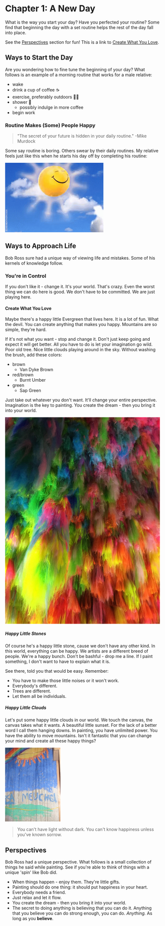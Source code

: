 # Chapter 1: A New Day

What is the way you start your day? Have you perfected your routine? Some find that beginning the day with a set routine helps the rest of the day fall into place.

See the [Perspectives](#perspectives) section for fun!
This is a link to [Create What You Love](#create-what-you-love).

## Ways to Start the Day

Are you wondering how to fine tune the beginning of your day? What follows is an example of a morning routine that works for a male relative:

- wake
- drink a cup of coffee ☕️
- exercise, preferably outdoors 🚴‍♀️
- shower 🚿
  - possibly indulge in more coffee
- begin work

### Routine Makes (Some) People Happy

> "The secret of your future is hidden in your daily routine." -Mike Murdock

Some say routine is boring. Others swear by their daily routines. My relative feels just like this when he starts his day off by completing his routine:

<img src = "https://github.com/ljmoody/myrepo/blob/gh-pages/images/happy.gif?raw=true">

## Ways to Approach Life

Bob Ross sure had a unique way of viewing life and mistakes. Some of his kernels of knowledge follow.

### You're in Control

If you don't like it - change it. It's your world. That's crazy. Even the worst thing we can do here is good. We don't have to be committed. We are just playing here.

#### Create What You Love

Maybe there's a happy little Evergreen that lives here. It is a lot of fun. What the devil. You can create anything that makes you happy. Mountains are so simple, they're hard.

If it's not what you want - stop and change it. Don't just keep going and expect it will get better. All you have to do is let your imagination go wild. Poor old tree. Nice little clouds playing around in the sky. Without washing the brush, add these colors:

- brown
  - Van Dyke Brown
- red/brown
  - Burnt Umber
- green
  - Sap Green

Just take out whatever you don't want. It'll change your entire perspective. Imagination is the key to painting. You create the dream - then you bring it into your world.

<img src = "https://github.com/ljmoody/myrepo/blob/gh-pages/images/fuzzy_color_threads.png?raw=true">

##### Happy Little Stones

Of course he's a happy little stone, cause we don't have any other kind. In this world, everything can be happy. We artists are a different breed of people. We're a happy bunch. Don't be bashful - drop me a line. If I paint something, I don't want to have to explain what it is.

See there, told you that would be easy. Remember:

- You have to make those little noises or it won't work.
- Everybody's different.
- Trees are different.
- Let them all be individuals.

##### Happy Little Clouds

Let's put some happy little clouds in our world. We touch the canvas, the canvas takes what it wants. A beautiful little sunset. For the lack of a better word I call them hanging downs. In painting, you have unlimited power. You have the ability to move mountains. Isn't it fantastic that you can change your mind and create all these happy things?

<img src = "https://github.com/ljmoody/myrepo/blob/gh-pages/images/under_the_stairs.png?raw=true">

> You can't have light without dark. You can't know happiness unless you've known sorrow.

## Perspectives

Bob Ross had a unique perspective. What follows is a small collection of things he said while painting. See if you're able to think of things with a unique 'spin' like Bob did.

- When things happen - enjoy them. They're little gifts.
- Painting should do one thing: it should put happiness in your heart.
- Everybody needs a friend.
- Just relax and let it flow.
- You create the dream - then you bring it into your world.
- The secret to doing anything is believing that you can do it. Anything that you believe you can do strong enough, you can do. _Anything._ As long as you **believe**.
